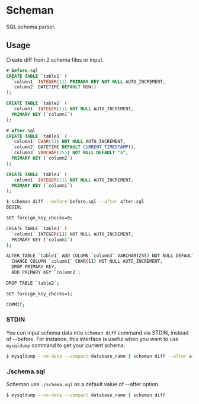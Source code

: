 # Scheman
SQL schema parser.

## Usage
Create diff from 2 schema files or input.

```sql
# before.sql
CREATE TABLE `table1` (
  `column1` INTEGER(11) PRIMARY KEY NOT NULL AUTO_INCREMENT,
  `column2` DATETIME DEFAULT NOW()
);

CREATE TABLE `table2` (
  `column1` INTEGER(11) NOT NULL AUTO_INCREMENT,
  PRIMARY KEY (`column1`)
);
```

```sql
# after.sql
CREATE TABLE `table1` (
  `column1` CHAR(11) NOT NULL AUTO_INCREMENT,
  `column2` DATETIME DEFAULT CURRENT_TIMESTAMP(),
  `column3` VARCHAR(255) NOT NULL DEFAULT "a",
  PRIMARY KEY (`column2`)
);

CREATE TABLE `table3` (
  `column1` INTEGER(11) NOT NULL AUTO_INCREMENT,
  PRIMARY KEY (`column1`)
);
```

```sh
$ scheman diff --before before.sql --after after.sql
BEGIN;

SET foreign_key_checks=0;

CREATE TABLE `table3` (
  `column1` INTEGER(11) NOT NULL AUTO_INCREMENT,
  PRIMARY KEY (`column1`)
);

ALTER TABLE `table1` ADD COLUMN `column3` VARCHAR(255) NOT NULL DEFAULT "a",
  CHANGE COLUMN `column1` CHAR(11) NOT NULL AUTO_INCREMENT,
  DROP PRIMARY KEY,
  ADD PRIMARY KEY `column2`;

DROP TABLE `table2`;

SET foreign_key_checks=1;

COMMIT;
```

### STDIN
You can input schema data into `scheman diff` command via STDIN, instead of --before.
For instance, this interface is useful when you want to use `mysqldump` command to get your current schema.

```sh
$ mysqldump --no-data --compact database_name | scheman diff --after after.sql
```

### ./schema.sql
Scheman use `./schema.sql` as a default value of --after option.

```sh
$ mysqldump --no-data --compact database_name | scheman diff
```

